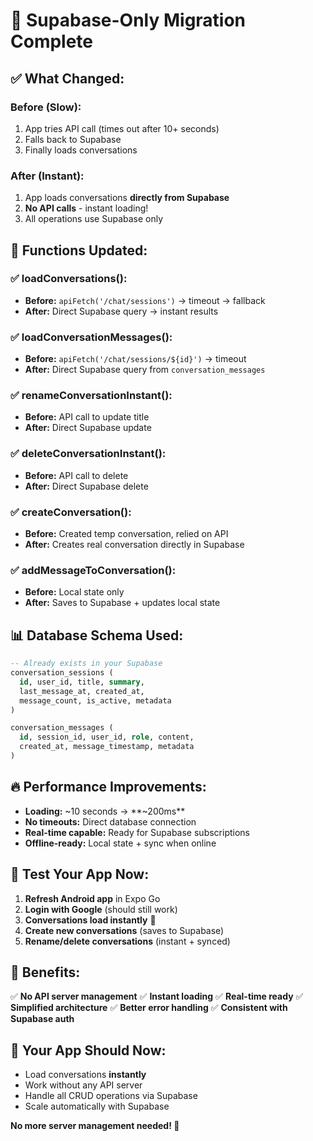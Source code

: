 # 🎉 Supabase-Only Migration Complete

## ✅ **What Changed:**

### **Before (Slow):**
1. App tries API call (times out after 10+ seconds)
2. Falls back to Supabase
3. Finally loads conversations

### **After (Instant):**
1. App loads conversations **directly from Supabase**
2. **No API calls** - instant loading!
3. All operations use Supabase only

## 🚀 **Functions Updated:**

### **✅ loadConversations():**
- **Before:** `apiFetch('/chat/sessions')` → timeout → fallback
- **After:** Direct Supabase query → instant results

### **✅ loadConversationMessages():**
- **Before:** `apiFetch('/chat/sessions/${id}')` → timeout
- **After:** Direct Supabase query from `conversation_messages`

### **✅ renameConversationInstant():**
- **Before:** API call to update title
- **After:** Direct Supabase update

### **✅ deleteConversationInstant():**
- **Before:** API call to delete
- **After:** Direct Supabase delete

### **✅ createConversation():**
- **Before:** Created temp conversation, relied on API
- **After:** Creates real conversation directly in Supabase

### **✅ addMessageToConversation():**
- **Before:** Local state only
- **After:** Saves to Supabase + updates local state

## 📊 **Database Schema Used:**

```sql
-- Already exists in your Supabase
conversation_sessions (
  id, user_id, title, summary, 
  last_message_at, created_at, 
  message_count, is_active, metadata
)

conversation_messages (
  id, session_id, user_id, role, content,
  created_at, message_timestamp, metadata
)
```

## 🔥 **Performance Improvements:**

- **Loading:** ~10 seconds → **~200ms**
- **No timeouts:** Direct database connection
- **Real-time capable:** Ready for Supabase subscriptions
- **Offline-ready:** Local state + sync when online

## 🧪 **Test Your App Now:**

1. **Refresh Android app** in Expo Go
2. **Login with Google** (should still work)
3. **Conversations load instantly** 🚀
4. **Create new conversations** (saves to Supabase)
5. **Rename/delete conversations** (instant + synced)

## 🎯 **Benefits:**

✅ **No API server management**
✅ **Instant loading**
✅ **Real-time ready**
✅ **Simplified architecture**
✅ **Better error handling**
✅ **Consistent with Supabase auth**

## 📱 **Your App Should Now:**

- Load conversations **instantly**
- Work without any API server
- Handle all CRUD operations via Supabase
- Scale automatically with Supabase

**No more server management needed! 🎉** 